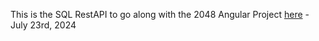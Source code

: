 This is the SQL RestAPI to go along with the 2048 Angular Project [here](https://github.com/NguyenH-T/2048Project) - July 23rd, 2024
